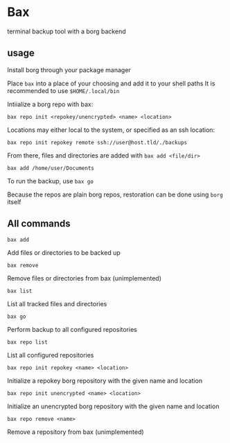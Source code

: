 # Bax
terminal backup tool with a borg backend

## usage

Install borg through your package manager

Place `bax` into a place of your choosing and add it to your shell paths
It is recommended to use `$HOME/.local/bin`

Intiialize a borg repo with bax:
```
bax repo init <repokey/unencrypted> <name> <location>
```

Locations may either local to the system, or specified as an ssh location:
```
bax repo init repokey remote ssh://user@host.tld/./backups
```

From there, files and directories are added with `bax add <file/dir>`
```
bax add /home/user/Documents
```

To run the backup, use `bax go`

Because the repos are plain borg repos, restoration can be done using `borg` itself

## All commands

```
bax add
```
Add files or directories to be backed up

```
bax remove
```
Remove files or directories from bax (unimplemented)

```
bax list
```
List all tracked files and directories

```
bax go
```
Perform backup to all configured repositories

```
bax repo list
```
List all configured repositories

```
bax repo init repokey <name> <location>
```
Initialize a repokey borg repository with the given name and location

```
bax repo init unencrypted <name> <location>
```
Initialize an unencrypted borg repository with the given name and location

```
bax repo remove <name>
```
Remove a repository from bax (unimplemented)

